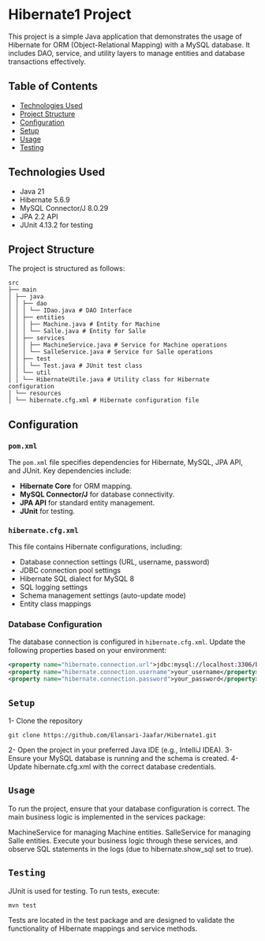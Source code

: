 # Hibernate1 Project

This project is a simple Java application that demonstrates the usage of Hibernate for ORM (Object-Relational Mapping) with a MySQL database. It includes DAO, service, and utility layers to manage entities and database transactions effectively.

## Table of Contents
- [Technologies Used](#technologies-used)
- [Project Structure](#project-structure)
- [Configuration](#configuration)
- [Setup](#setup)
- [Usage](#usage)
- [Testing](#testing)

## Technologies Used
- Java 21
- Hibernate 5.6.9
- MySQL Connector/J 8.0.29
- JPA 2.2 API
- JUnit 4.13.2 for testing

## Project Structure
The project is structured as follows:
```
src 
├── main
│ ├── java
│ │ ├── dao
│ │ │ └── IDao.java # DAO Interface
│ │ ├── entities
│ │ │ ├── Machine.java # Entity for Machine
│ │ │ └── Salle.java # Entity for Salle
│ │ ├── services
│ │ │ ├── MachineService.java # Service for Machine operations
│ │ │ └── SalleService.java # Service for Salle operations
│ │ ├── test
│ │ │ └── Test.java # JUnit test class
│ │ └── util
│ │ └── HibernateUtile.java # Utility class for Hibernate configuration
│ └── resources
│ └── hibernate.cfg.xml # Hibernate configuration file
```

## Configuration

### `pom.xml`
The `pom.xml` file specifies dependencies for Hibernate, MySQL, JPA API, and JUnit. Key dependencies include:
- **Hibernate Core** for ORM mapping.
- **MySQL Connector/J** for database connectivity.
- **JPA API** for standard entity management.
- **JUnit** for testing.

### `hibernate.cfg.xml`
This file contains Hibernate configurations, including:
- Database connection settings (URL, username, password)
- JDBC connection pool settings
- Hibernate SQL dialect for MySQL 8
- SQL logging settings
- Schema management settings (auto-update mode)
- Entity class mappings

### Database Configuration
The database connection is configured in `hibernate.cfg.xml`. Update the following properties based on your environment:
```xml
<property name="hibernate.connection.url">jdbc:mysql://localhost:3306/base</property>
<property name="hibernate.connection.username">your_username</property>
<property name="hibernate.connection.password">your_password</property>
```
## `Setup`
1- Clone the repository
```
git clone https://github.com/Elansari-Jaafar/Hibernate1.git
```
2- Open the project in your preferred Java IDE (e.g., IntelliJ IDEA).
3- Ensure your MySQL database is running and the schema is created.
4- Update hibernate.cfg.xml with the correct database credentials.

## `Usage`
To run the project, ensure that your database configuration is correct. The main business logic is implemented in the services package:

MachineService for managing Machine entities.
SalleService for managing Salle entities.
Execute your business logic through these services, and observe SQL statements in the logs (due to hibernate.show_sql set to true).

## `Testing`
JUnit is used for testing. To run tests, execute:
```
mvn test
```
Tests are located in the test package and are designed to validate the functionality of Hibernate mappings and service methods.
